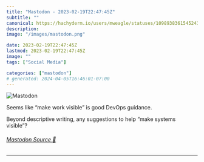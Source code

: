 ```yaml
---
title: "Mastodon - 2023-02-19T22:47:45Z"
subtitle: ""
canonical: https://hachyderm.io/users/mweagle/statuses/109893836154524342
description:
image: "/images/mastodon.png"

date: 2023-02-19T22:47:45Z
lastmod: 2023-02-19T22:47:45Z
image: ""
tags: ["Social Media"]

categories: ["mastodon"]
# generated: 2024-04-05T16:46:01-07:00
---
```

![Mastodon](/images/mastodon.png)

<p>Seems like “make work visible” is good DevOps guidance. </p><p>Beyond descriptive writing, any suggestions to help “make systems visible”?</p>


###### [Mastodon Source 🐘](https://hachyderm.io/@mweagle/109893836154524342)

___
